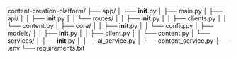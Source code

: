content-creation-platform/
├── app/
│   ├── __init__.py
│   ├── main.py
│   ├── api/
│   │   ├── __init__.py
│   │   └── routes/
│   │       ├── __init__.py
│   │       ├── clients.py
│   │       └── content.py
│   ├── core/
│   │   ├── __init__.py
│   │   └── config.py
│   ├── models/
│   │   ├── __init__.py
│   │   ├── client.py
│   │   └── content.py
│   └── services/
│       ├── __init__.py
│       ├── ai_service.py
│       └── content_service.py
├── .env
└── requirements.txt